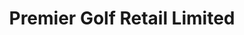 ---
title: "Premier Golf Retail Limited"
address: "Gullivers Retail Pk Northwood Santry 9 Co. Dublin"
tel: "(01)8577853"
county: "Dublin"
category: "Golf Equipment"
type: "Content"
lat: "53.40137"
lng: "-6.239143"
---